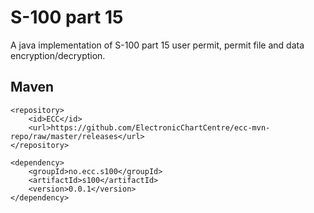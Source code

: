 #  S-100 part 15

A java implementation of S-100 part 15 user permit, permit file and data encryption/decryption.

## Maven

```
<repository>
    <id>ECC</id>
    <url>https://github.com/ElectronicChartCentre/ecc-mvn-repo/raw/master/releases</url>
</repository>

<dependency>
    <groupId>no.ecc.s100</groupId>
    <artifactId>s100</artifactId>
    <version>0.0.1</version>
</dependency>
```
